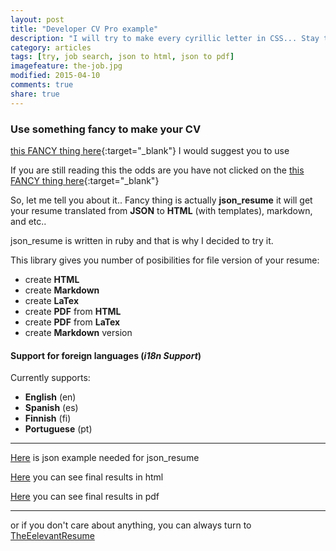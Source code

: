 ```yaml
---
layout: post
title: "Developer CV Pro example"
description: "I will try to make every cyrillic letter in CSS... Stay tuned..."
category: articles  
tags: [try, job search, json to html, json to pdf]
imagefeature: the-job.jpg
modified: 2015-04-10
comments: true
share: true
---
```


### Use something fancy to make your CV

[this FANCY thing here](https://github.com/prat0318/json_resume){:target="_blank"}
I would suggest you to use 

If you are still reading this the odds are you have not clicked on the [this FANCY thing here](https://github.com/prat0318/json_resume){:target="_blank"}
                                                   
So, let me tell you about it.. Fancy thing is actually **json_resume** it will get your resume translated from **JSON** to **HTML** (with templates), markdown, and etc.. 

json_resume is written in ruby and that is why I decided to try it.
                                                   
This library gives you number of posibilities for file version of your resume:

 - create **HTML** 
 - create **Markdown**
 - create **LaTex**
 - create **PDF** from **HTML**
 - create **PDF** from **LaTex** 
 - create **Markdown** version

#### Support for foreign languages (***i18n Support***)

Currently supports:

 - **English** (en) 
 - **Spanish** (es) 
 - **Finnish** (fi) 
 - **Portuguese** (pt)


----------


[Here](http://www.itmilos.com/job-search/itmilos_cv.json)  is json example needed for json_resume

[Here](http://www.itmilos.com/job-search/resume/page.html)  you can see final results in html 

[Here](http://www.itmilos.com/job-search/resume.pdf) you can see final results in pdf 


----------

or if you don't care about anything, you can always turn to [TheEelevantResume](http://www.therelevantresume.com/)


